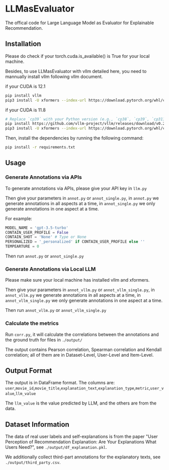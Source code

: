 # LLMasEvaluator

The offical code for Large Language Model as Evaluator for Explainable Recommendation.

## Installation

Please do check if your torch.cuda.is_available() is True for your local machine.

Besides, to use LLMasEvaluator with vllm detailed here, you need to mannually install vllm following vllm document.

if your CUDA is 12.1
```bash
pip install vllm
pip3 install -U xformers --index-url https://download.pytorch.org/whl/cu121
```
if your CUDA is 11.8
```bash
# Replace `cp39` with your Python version (e.g., `cp38`, `cp39`, `cp311`).
pip install https://github.com/vllm-project/vllm/releases/download/v0.2.2/vllm-0.2.2+cu118-cp39-cp39-manylinux1_x86_64.whl
pip3 install -U xformers --index-url https://download.pytorch.org/whl/cu118
```

Then, install the dependencies by running the following command:

```bash
pip install -r requirements.txt
```

## Usage

### Generate Annotations via APIs

To generate annotations via APIs, please give your API key in `llm.py`

Then give your parameters in `annot.py` or `annot_single.py`, in `annot.py` we generate annotations in all aspects at a time, in `annot_single.py` we only generate annotations in one aspect at a time.

For example:
```python
MODEL_NAME = 'gpt-3.5-turbo'
CONTAIN_USER_PROFILE = False
CONTAIN_SHOT = 'None' # Type or None
PERSONALIZED = '_personalized' if CONTAIN_USER_PROFILE else ''
TEMPEARTURE = 0
```

Then run `annot.py` or `annot_single.py`

### Generate Annotations via Local LLM

Please make sure your local machine has installed vllm and xformers.

Then give your parameters in `annot_vllm.py` or `annot_vllm_single.py`, in `annot_vllm.py` we generate annotations in all aspects at a time, in `annot_vllm_single.py` we only generate annotations in one aspect at a time.

Then run `annot_vllm.py` or `annot_vllm_single.py`

### Calculate the metrics

Run `corr.py`, it will calculate the correlations between the annotations and the ground truth for files in `./output/`

The output contains Pearson correlation, Spearman correlation and Kendall correlation; all of them are in Dataset-Level, User-Level and Item-Level.

## Output Format

The output is in DataFrame format. The columns are:
`user`,`movie_id`,`movie_title`,`explanation_text`,`explanation_type`,`metric`,`user_value`,`llm_value`

The `llm_value` is the value predicted by LLM, and the others are from the data.

## Dataset Information
The data of real user labels and self-explanations is from the paper "User Perception of Recommendation Explanation: Are Your Explanations What Users Need?", see `./output/df_explanation.pkl`.

We additionally collect third-part annotations for the explanatory texts, see `./output/third_party.csv`.
